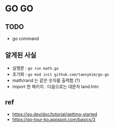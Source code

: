 # GO GO

## TODO

- go command

## 알게된 사실

- 실행문 : `go run math.go`
- 초기화 : `go mod init github.com/taenykim/go-go`
- math/rand 는 같은 숫자를 출력함 (?)
- import 한 패키지 . 다음으로는 대문자 land.Intn

## ref

- https://go.dev/doc/tutorial/getting-started
- https://go-tour-ko.appspot.com/basics/3
